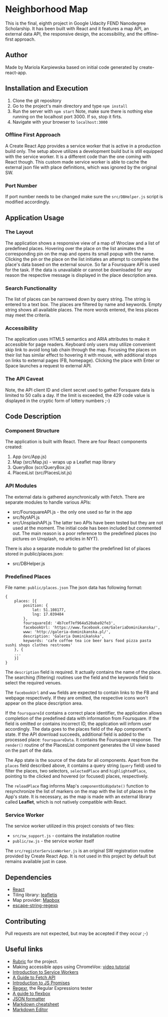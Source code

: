 # Neighborhood Map
This is the final, eighth project in Google Udacity FEND Nanodegree Scholarship. It has been built with React and it features a map API, an external data API, the responsive design, the accessibility, and the offline-first approach.

## Author
Made by Mariola Karpiewska based on initial code generated by create-react-app.

## Installation and Execution
1. Clone the git repository
2. Go to the project's main directory and type `npm install`
3. Run the server with `npm start`
Note, make sure there is nothing else running on the localhost port 3000. If so, stop it firts.
4. Navigate with your browser to `localhost:3000`

### Offline First Approach
A Create React App provides a service worker that is active in a production build only. The setup above utilizes a development build but is still equipped with the service worker. It is a different code than the one coming with React though. This custom made service worker is able to cache the external json file with place definitions, which was ignored by the original SW.

### Port Number
If port number needs to be changed make sure the `src/DBHelper.js` script is modified accordingly.

## Application Usage
### The Layout
The application shows a responsive view of a map of Wroclaw and a list of predefined places. Hovering over the place on the list animates the corresponding pin on the map and opens its small popup with the name. Clicking the pin or the place on the list initiates an attempt to complete the place's data based on the external source. So far a Foursquare API is used for the task. If the data is unavailable or cannot be downloaded for any reason the respective message is displayed in the place description area.

### Search Functionality
The list of places can be narrowed down by query string. The string is entered to a text box. The places are filtered by name and keywords. Empty string shows all available places. The more words entered, the less places may meet the criteria.

### Accessibility
The application uses HTML5 semantics and ARIA attributes to make it accessible for page readers. Keyboard only users may utilize convenient skip link to avoid long tab chain through the map. Focusing the places on their list has similar effect to hovering it with mouse, with additional stops on links to external pages (FB, homepage). Clicking the place with Enter or Space launches a request to external API.

### The API Caveat
Note, the API client ID and client secret used to gather Forsquare data is limited to 50 calls a day. If the limit is exceeded, the 429 code value is displayed in the cryptic form of lottery numbers ;-)

## Code Description
### Component Structure
The application is built with React. There are four React components created:
1. App (src/App.js)
2. Map (src/Map.js) - wraps up a Leaflet map library
3. QueryBox (scr/QueryBox.js)
4. PlacesList (src/PlacesList.js)

### API Modules
The external data is gathered asynchronically with Fetch. There are separate modules to handle various APIs:
- src/FoursquareAPI.js - the only one used so far in the app
- src/NytAPI.js
- src/UnsplashAPI.js
The latter two APIs have been tested but they are not used at the moment. The initial code has been included but commented out. The main reason is a poor reference to the predefined places (no pictures on Unsplash, no articles in NYT).

There is also a separate module to gather the predefined list of places stored in public/places.json:
- src/DBHelper.js

### Predefined Places
File name: `public/places.json`
The json data has following format:
```
{
	places: [{
		position: {
			lat: 51.108177,
			lng: 17.039484
		},
		foursquareId: '4b7cef7ef964a520aba92fe3',
		facebookUrl: 'https://www.facebook.com/GaleriaDominikanska/',
		www: 'http://galeria-dominikanska.pl/',
		description: 'Galeria Dominikańska',
		keywords: 'cafe coffee tea ice beer bars food pizza pasta sushi shops clothes restrooms'
    }, {
	...
	}]
}
```
The `description` field is required. It actually contains the name of the place. The searching (filtering) routines use the field and the keywords field to select the required venues.

The `facebookUrl` and `www` fields are expected to contain links to the FB and webpage respectively. If they are omitted, the respective icons won't appear on the place description area.

If the `foursquareId` contains a correct place identifier, the application allows completion of the predefined data with information from Foursquare. If the field is omitted or contains incorrect ID, the application will inform user accordingly. The data goes to the places field of the App component's state. If the API download succeeds, additional field is added to the processed place: `foursquareData`. It contains the Foursquare response. The `render()` routine of the PlacesList component generates the UI view based on the part of the data.

The App state is the source of the data for all components. Apart from the `places` field described above, it contains a query string (`query` field) used to filter the places, two selectors, `selectedPlace` and `highlightedPlace`, pointing to the clicked and hovered (or focused) places, respectively.

The `reloadPlace` flag informs Map's `componentDidUpdate()` function to resynchronize the list of markers on the map with the list of places in the App's state. It is necessary, as the map is made with an external library called **Leaflet**, which is not natively compatible with React.

### Service Worker
The service worker utilized in this project consists of two files:
- `src/sw_support.js` - contains the installation routine
- `public/sw.js` - the service worker itself

The `src/registerServiceWorker.js` is an original SW registration routine provided by Create React App. It is not used in this project by default but remains available just in case.

## Dependencies
- [React](https://reactjs.org)
- Tiling library: [leafletjs](https://leafletjs.com/)
- Map provider: [Mapbox](https://www.mapbox.com/)
- [escape-string-regexp](https://www.npmjs.com/package/escape-string-regexp)

## Contributing
Pull requests are not expected, but may be accepted if they occur ;-)

## Useful links
- [Rubric](https://review.udacity.com/#!/rubrics/1351/view) for the project.
- Making accessible apps using ChromeVox: [video tutorial](https://www.youtube.com/watch?v=x18vEEfpK3g)
- [Introduction to Service Workers](https://developers.google.com/web/fundamentals/primers/service-workers/#register_a_service_worker)
- [A Guide to Fetch API](https://developer.mozilla.org/en-US/docs/Web/API/Fetch_API/Using_Fetch)
- [Introduction to JS Promises](https://developers.google.com/web/fundamentals/primers/promises)
- [Regexr](https://regexr.com/335fm), the Regular Expressions tester
- [A guide to flexbox](https://css-tricks.com/snippets/css/a-guide-to-flexbox/)
- [JSON formatter](https://jsonlint.com/)
- [Markdown cheatsheet](https://github.com/adam-p/markdown-here/wiki/Markdown-Cheatsheet)
- [Markdown Editor](https://dillinger.io/)
